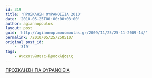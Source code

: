 ```yaml
---
id: 319
title: 'ΠΡΟΣΚΛΗΣΗ ΘΥΡΑΝΟΙΞΙΑ 2010'
date: '2010-05-25T00:00:00+03:00'
author: agiannopoulos
layout: post
guid: 'http://agiannop.mousmoulas.gr/2009/11/25/25-11-2009-14/'
permalink: /2010/05/25/250510/
original_post_id:
    - '319'
tags:
    - Ανακοινώσεις-Προσκλήσεις
---
```


[ΠΡΟΣΚΛΗΣΗ ΓΙΑ ΘΥΡΑΝΟΙΞΙΑ](/wp-content/uploads/2009/11/thyranoiksia20102.pdf)